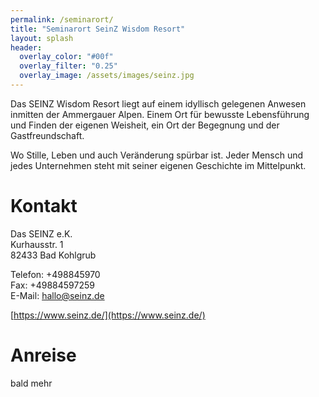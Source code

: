 ```yaml
---
permalink: /seminarort/
title: "Seminarort SeinZ Wisdom Resort"
layout: splash
header:
  overlay_color: "#00f"
  overlay_filter: "0.25"
  overlay_image: /assets/images/seinz.jpg
---
```


Das SEINZ Wisdom Resort liegt auf einem idyllisch gelegenen Anwesen inmitten der Ammergauer Alpen.
Einem Ort für bewusste Lebensführung und Finden der eigenen Weisheit, ein Ort der Begegnung und der Gastfreundschaft.

Wo Stille, Leben und auch Veränderung spürbar ist. Jeder Mensch und jedes Unternehmen steht mit seiner eigenen Geschichte im Mittelpunkt.

# Kontakt
Das SEINZ e.K.<br>
Kurhausstr. 1<br>
82433 Bad Kohlgrub<br>

Telefon: +498845970<br>
Fax: +49884597259<br>
E-Mail: hallo@seinz.de<br>

[https://www.seinz.de/](https://www.seinz.de/)

# Anreise
bald mehr

